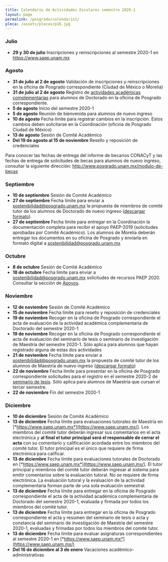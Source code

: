 ```yaml
---
title: Calendario de Actividades Escolares semestre 2020-1
layout: page
permalink: /posgrado/calendario1/
pleca: /assets/plecas/p16.jpg
---
```


### Julio

 - **29 y 30 de julio** Inscripciones y reinscripciones al semestre 2020-1 en <https://www.saep.unam.mx>

### Agosto

 - **31 de julio al 2 de agosto** Validación de inscripciones y reinscripciones en la oficina de Posgrado correspondiente (Ciudad de México o Morelia)
 - **31 de julio al 2 de agosto** Registro de [actividades académicas complementarias](/doctorado/actividades) para alumnos de Doctorado en la oficina de Posgrado correspondiente.
 - **5 de agosto** Inicio del semestre 2020-1
 - **5 de agosto** Reunión de bienvenida para alumnos de nuevo ingreso
 - **10 de agosto** Fecha límite para registrar cambios en la inscripción. Estos cambios deben solicitarse en la Coordinación (oficina de Posgrado Ciudad de México)
 - **13 de agosto** Sesión de Comité Académico
 - **Del 19 de agosto al 15 de noviembre** Resello y reposición de credenciales

Para conocer las fechas de entrega del informe de becarios CONACyT y las fechas de entrega de solicitudes de becas para alumnos de nuevo ingreso, consultar la siguiente dirección: <http://www.posgrado.unam.mx/modulo-de-becas>

### Septiembre

 - **10 de septiembre** Sesión de Comité Académico
 - **27 de septiembre** Fecha límite para enviar a <sostenibilidad@posgrado.unam.mx> la propuesta de miembros de comité tutor de los alumnos de Doctorado de nuevo ingreso ([descargar formato](/doctorado/descargables)).
 - **27 de septiembre** Fecha límite para entregar en la Coordinación la documentación completa para recibir el apoyo PAEP-2019 (solicitudes aprobadas por Comité Académico). Los alumnos de Morelia deberán entregar los documentos en su oficina de Posgrado y enviarla en formato digital a <sostenibilidad@posgrado.unam.mx>

### Octubre

 - **8 de octubre** Sesión de Comité Académico
 - **18 de octubre** Fecha límite para enviar a <sostenibilidad@posgrado.unam.mx> solicitudes de recursos PAEP 2020. Consultar la sección de [Apoyos](/apoyos/).

### Noviembre

 - **12 de noviembre** Sesión de Comité Académico
 - **15 de noviembre** Fecha límite para resello y reposición de credenciales 
 - **19 de noviembre** Recoger en la oficina de Posgrado correspondiente el acta de evaluación de la actividad académica complementaria de Doctorado del semestre 2020-1
 - **19 de noviembre** Recoger en la oficina de Posgrado correspondiente el acta de evaluación del seminario de tesis o seminario de investigación de Maestría del semestre 2020-1. Sólo aplica para alumnos que hayan registrado alguna de estas dos actividades
 - **21 de noviembre** Fecha límite para enviar a <sostenibilidad@posgrado.unam.mx> la propuesta de comité tutor de los alumnos de Maestría de nuevo ingreso ([descargar formato](/maestria/descargables))
 - **22 de noviembre** Fecha límite para presentar en la oficina de Posgrado correspondiente solicitudes para el registro en el semestre 2020-2 de [seminario de tesis](/maestria/seminario_tesis). Sólo aplica para alumnos de Maestría que cursan el tercer semestre.
 - **22 de noviembre** Fin del semestre 2020-1


### Diciembre

 - **10 de diciembre** Sesión de Comité Académico
 - **13 de diciembre** Fecha límite para evaluaciones tutorales de Maestría en [*https://www.saep.unam.mx*](https://www.saep.unam.mx/). Los miembros del comité tutor deberán ingresar sus comentarios en el acta electrónica y **al final el tutor principal será el responsable de cerrar el acta** con su comentario y calificación acordada entre los miembros del comité tutor. El tutor principal es el único que requiere de firma electrónica para calificar.
 - **13 de diciembre** Fecha límite para evaluaciones tutorales de Doctorado en [*https://www.saep.unam.mx*](https://www.saep.unam.mx/). El tutor principal y miembros del comité tutor deberán ingresar al sistema para emitir comentarios sobre la evaluación tutoral. No se requiere de firma electrónica. La evaluación tutoral y la evaluación de la actividad complementaria forman parte de una sola evaluación semestral.
 - **13 de diciembre** Fecha límite para entregar en la oficina de Posgrado correspondiente el acta de la actividad académica complementaria de Doctorado del semestre 2020-1, evaluada y firmada por todos los miembros del comité tutor.
 - **13 de diciembre** Fecha límite para entregar en la oficina de Posgrado correspondiente el acta y resumen del seminario de tesis o acta y constancia del seminario de investigación de Maestría del semestre 2020-1, evaluadas y firmadas por todos los miembros del comité tutor.
 - **13 de diciembre** Fecha límite para evaluar asignaturas correspondientes al semestre 2020-1 en [*https://www.saep.unam.mx*](https://www.saep.unam.mx/)
 - **Del 16 de diciembre al 3 de enero** Vacaciones académico-administrativas
